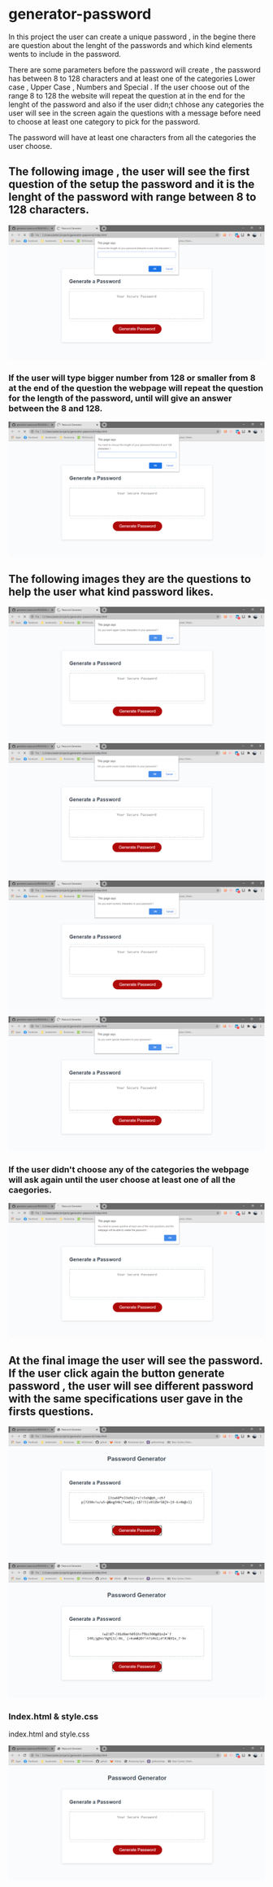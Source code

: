 # generator-password

In this project the user can create a unique password , in the begine there are question about the lenght of the passwords and which kind elements wents to include in the password.

There are some parameters before the password will create , the password has between 8 to 128 characters and at least one of the categories Lower case , Upper Case , Numbers and Special . If the user choose out of the range 8 to 128 the website will repeat the question at in the end for the lenght of the password and also if the user didn;t chhose any categories the user will see in the screen again the questions with a message before need to choose at least one category to pick for the password.

The password will have at least one characters from all the categories the user choose.


## The following image , the user will see the first question of the setup the password and it is the lenght of the password with range between 8 to 128 characters.

<img src="./Assets/images/readme/first_look.png" alt="first impress of the generator-password">


### If the user will type bigger number from 128 or smaller from 8 at the end of the question the webpage will repeat the question for the length of the password, until will give an answer between the 8 and 128.

<img src="./Assets/images/readme/out_of_range.png" alt="out of range characters">


## The following images they are the questions to help the user what kind password likes.

<img src="./Assets/images/readme/upper_case.png" alt="upper case characters">

<img src="./Assets/images/readme/lower_case.png" alt="lower case characters">

<img src="./Assets/images/readme/numeric.png" alt="numeric characters">

<img src="./Assets/images/readme/special.png" alt="special characters">


### If the user didn't choose any of the categories the webpage will ask again until the user choose at least one of all the caegories.

<img src="./Assets/images/readme/none_categories.png" alt="none categories">


## At the final image the user will see the password. If the user click again the button generate password , the user will see different password with the same specifications user gave in the firsts questions.

<img src="./Assets/images/readme/password_print.png" alt="password">

<img src="./Assets/images/readme/password_print2.png" alt="password">



### Index.html & style.css

index.html and style.css 

<img src="./Assets/images/readme/web.png" alt="webpage">
